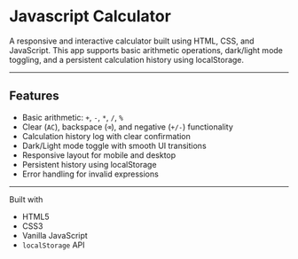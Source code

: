 # Javascript Calculator 


A responsive and interactive calculator built using HTML, CSS, and JavaScript. This app supports basic arithmetic operations, dark/light mode toggling, and a persistent calculation history using localStorage.


-----------------------
##  Features

- Basic arithmetic: `+`, `-`, `*`, `/`, `%`
- Clear (`AC`), backspace (`⌫`), and negative (`+/-`) functionality
- Calculation history log with clear confirmation
- Dark/Light mode toggle with smooth UI transitions
- Responsive layout for mobile and desktop
- Persistent history using localStorage
- Error handling for invalid expressions

-----------------------
Built with 

- HTML5
- CSS3
- Vanilla JavaScript
- `localStorage` API
